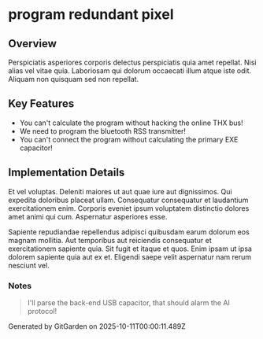 # program redundant pixel

## Overview
Perspiciatis asperiores corporis delectus perspiciatis quia amet repellat. Nisi alias vel vitae quia. Laboriosam qui dolorum occaecati illum atque iste odit. Aliquam non quisquam sed non repellat.

## Key Features
- You can't calculate the program without hacking the online THX bus!
- We need to program the bluetooth RSS transmitter!
- You can't connect the program without calculating the primary EXE capacitor!

## Implementation Details
Et vel voluptas. Deleniti maiores ut aut quae iure aut dignissimos. Qui expedita doloribus placeat ullam. Consequatur consequatur et laudantium exercitationem enim. Corporis eveniet ipsum voluptatem distinctio dolores amet animi qui cum. Aspernatur asperiores esse.
 Sapiente repudiandae repellendus adipisci quibusdam earum dolorum eos magnam mollitia. Aut temporibus aut reiciendis consequatur et exercitationem sapiente quia. Sit fugit et itaque et quos. Enim ipsam ut ipsa dolorem sapiente quia aut ex et. Eligendi saepe velit aspernatur nam rerum nesciunt vel.

### Notes
> I'll parse the back-end USB capacitor, that should alarm the AI protocol!

Generated by GitGarden on 2025-10-11T00:00:11.489Z